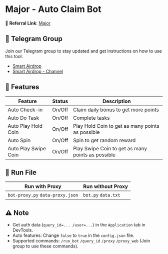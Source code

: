 # Major - Auto Claim Bot

🔗 **Referral Link**: [Major](https://t.me/major/start?startapp=5914982564)

## 📢 Telegram Group

Join our Telegram group to stay updated and get instructions on how to use this tool:

- [Smart Airdrop](https://t.me/smartairdrop2120)
- [Smart Airdrop - Channel](https://t.me/smartairdrop_channel)

## 🌟 Features

| Feature              | Status | Description                                       |
| -------------------- | ------ | ------------------------------------------------- |
| Auto Check-in        | On/Off | Claim daily bonus to get more points              |
| Auto Do Task         | On/Off | Complete tasks                                    |
| Auto Play Hold Coin  | On/Off | Play Hold Coin to get as many points as possible  |
| Auto Spin            | On/Off | Spin to get random reward                         |
| Auto Play Swipe Coin | On/Off | Play Swipe Coin to get as many points as possible |

## 🚀 Run File

| Run with Proxy                   | Run without Proxy   |
| -------------------------------- | ------------------- |
| `bot-proxy.py` `data-proxy.json` | `bot.py` `data.txt` |

## ⚠️ Note

- Get auth data (`query_id=... /user=...`) in the `Application` tab in DevTools.
- Auto features: Change `false` to `true` in the `config.json` file.
- Supported commands: `/run_bot` `/query_id` `/proxy` `/proxy_web` (Join group to use these commands).
